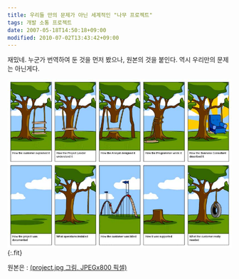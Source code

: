 ```yaml
---
title: 우리들 만의 문제가 아닌 세계적인 "나무 프로젝트"
tags: 개발 소통 프로젝트
date: 2007-05-18T14:50:18+09:00
modified: 2010-07-02T13:43:42+09:00
---
```

재밌네. 누군가 번역하여 둔 것을 먼저 봤으나, 원본의 것을 붙인다. 역시
우리만의 문제는 아닌게다.

![](/attachments/2007-05-18-project.jpg){:.fit}

원본은 : [(project.jpg 그림, JPEGx800 픽셀)](http://www.linuxkungfu.org/images/fun/geek/project.jpg)

